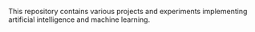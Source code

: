 This repository contains various projects and experiments implementing artificial intelligence and machine learning.
